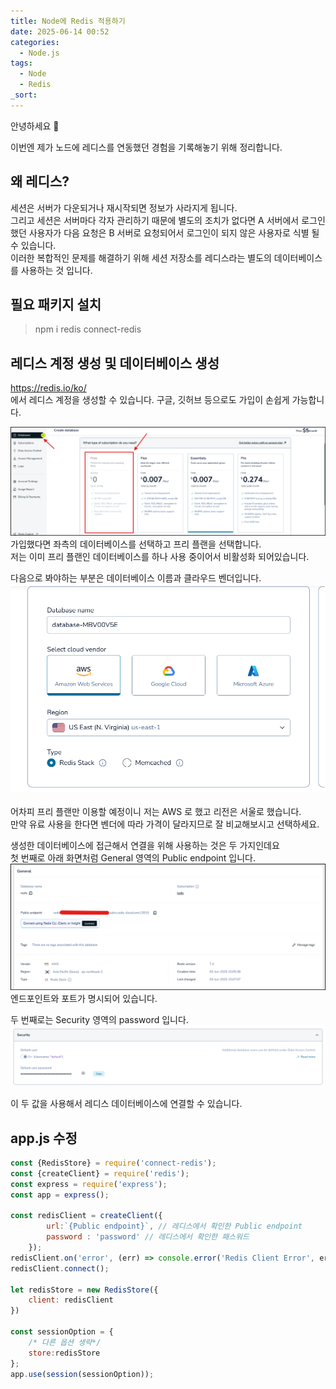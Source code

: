 ```yaml
---
title: Node에 Redis 적용하기
date: 2025-06-14 00:52
categories:
  - Node.js
tags:
  - Node
  - Redis
_sort:
---
```

안녕하세요 🐸  

이번엔 제가 노드에 레디스를 연동했던 경험을 기록해놓기 위해 정리합니다.  

## 왜 레디스?
세션은 서버가 다운되거나 재시작되면 정보가 사라지게 됩니다.  
그리고 세션은 서버마다 각자 관리하기 때문에 별도의 조치가 없다면 A 서버에서 로그인 했던 사용자가 다음 요청은 B 서버로 요청되어서 로그인이 되지 않은 사용자로 식별 될 수 있습니다.  
이러한 복합적인 문제를 해결하기 위해 세션 저장소를 레디스라는 별도의 데이터베이스를 사용하는 것 입니다.

## 필요 패키지 설치

> npm i redis connect-redis


## 레디스 계정 생성 및 데이터베이스 생성
<https://redis.io/ko/>  
에서 레디스 계정을 생성할 수 있습니다. 구글, 깃허브 등으로도 가입이 손쉽게 가능합니다.  

![](assets/img/Pasted%20image%2020250614010658.png)  
가입했다면 좌측의 데이터베이스를 선택하고 프리 플랜을 선택합니다.  
저는 이미 프리 플랜인 데이터베이스를 하나 사용 중이어서 비활성화 되어있습니다.  

다음으로 봐야하는 부분은 데이터베이스 이름과 클라우드 벤더입니다.  
![](assets/img/Pasted%20image%2020250614011028.png)  
<br>
어차피 프리 플랜만 이용할 예정이니 저는 AWS 로 했고 리전은 서울로 했습니다.  
만약 유료 사용을 한다면 벤더에 따라 가격이 달라지므로 잘 비교해보시고 선택하세요.  

생성한 데이터베이스에 접근해서 연결을 위해 사용하는 것은 두 가지인데요  
첫 번째로 아래 화면처럼 General 영역의 Public endpoint 입니다.  
![](assets/img/Pasted%20image%2020250614011923.png)  
엔드포인트와 포트가 명시되어 있습니다.  

두 번째로는 Security 영역의 password 입니다.  
![](assets/img/Pasted%20image%2020250614011958.png)  

이 두 값을 사용해서 레디스 데이터베이스에 연결할 수 있습니다.  

## app.js 수정
```javascript
const {RedisStore} = require('connect-redis');
const {createClient} = require('redis');
const express = require('express');
const app = express();

const redisClient = createClient({
        url:`{Public endpoint}`, // 레디스에서 확인한 Public endpoint
        password : 'password' // 레디스에서 확인한 패스워드
    });
redisClient.on('error', (err) => console.error('Redis Client Error', err));
redisClient.connect();

let redisStore = new RedisStore({
    client: redisClient
})

const sessionOption = {
    /* 다른 옵션 생략*/
    store:redisStore
};
app.use(session(sessionOption));
```
